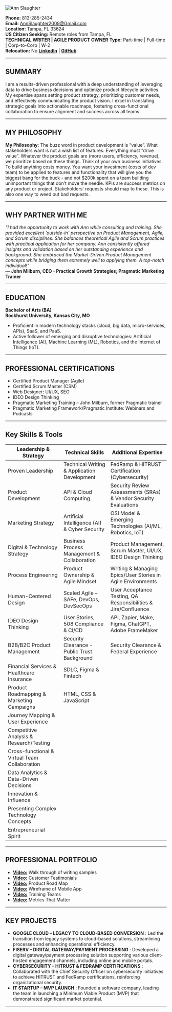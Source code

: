 ![Ann Slaughter](https://i.ibb.co/jGtSN2P/Transparent-Cropped-Main.png)

**Phone:** 813-285-2434  
**Email:** AnnSlaughter2009@Gmail.com  
**Location:** Tampa, FL 33624  
**US Citizen Seeking:** Remote roles from Tampa, FL  
**TECHNICAL WRITER | AGILE PRODUCT OWNER**
**Type:** Part-time | Full-time | Corp-to-Corp | W-2  
**Relocation:** No
[**LinkedIn**](https://www.linkedin.com/in/annslaughter2009/) | [**GitHub**](https://github.com/AnnSlaughter2009)

---

## SUMMARY

I am a results-driven professional with a deep understanding of leveraging data to drive business decisions and optimize product lifecycle activities. My expertise spans setting product strategy, prioritizing customer needs, and effectively communicating the product vision. I excel in translating strategic goals into actionable roadmaps, fostering cross-functional collaboration to ensure alignment and success across all teams.

---

## MY PHILOSOPHY

**My Philosophy**: The buzz word in product development is “value”. What stakeholders want is not a wish list of features. Everything must “drive value”. Whatever the product goals are (more users, efficiency, revenue), we prioritize based on these things. Think of your own business initiatives. To build anything costs money. You want your investment (costs of dev team) to be applied to features and functionality that will give you the biggest bang for the buck - and not $200k spent on a team building unimportant things that don’t move the needle. KPIs are success metrics on any product or project. Stakeholders’ requests should map to these. This is also one way to weed out bad requests.

---

## WHY PARTNER WITH ME

*"I had the opportunity to work with Ann while consulting and training. She provided excellent 'outside-in' perspective on Product Management, Agile, and Scrum disciplines. She balances theoretical Agile and Scrum practices with practical application for her company. Ann consistently offered insights and validation based on her outstanding experience and background. She embraced the Market-Driven Product Management concepts while bridging them extremely well to applying them. A top-notch individual!"*  
— **John Milburn, CEO - Practical Growth Strategies; Pragmatic Marketing Trainer**

---

## EDUCATION

**Bachelor of Arts (BA)**  
**Rockhurst University, Kansas City, MO**  
- Proficient in modern technology stacks (cloud, big data, micro-services, APIs), SaaS, and PaaS.  
- Active follower of emerging and disruptive technologies: Artificial Intelligence (AI), Machine Learning (ML), Robotics, and the Internet of Things (IoT).

---

## PROFESSIONAL CERTIFICATIONS

- Certified Product Manager (Agile)  
- Certified Scrum Master (CSM)  
- Web Designer: UI/UX, SEO  
- IDEO Design Thinking  
- Pragmatic Marketing Training – John Milburn, former Pragmatic trainer  
- Pragmatic Marketing Framework/Pragmatic Institute: Webinars and Podcasts

---

## Key Skills & Tools

| **Leadership & Strategy**                                | **Technical Skills**                                     | **Additional Expertise**                                   |
|----------------------------------------------------------|----------------------------------------------------------|------------------------------------------------------------|
| Proven Leadership                                        | Technical Writing & Application Development              | FedRamp & HITRUST Certification (Cybersecurity)            |
| Product Development                                      | API & Cloud Computing                                    | Security Review Assessments (SRAs) & Vendor Security Evaluations |
| Marketing Strategy                                       | Artificial Intelligence (AI) & Cyber Security            | OSI Model & Emerging Technologies (AI/ML, Robotics, IoT)   |
| Digital & Technology Strategy                            | Business Process Management & Collaboration              | Product Management, Scrum Master, UI/UX, IDEO Design Thinking |
| Process Engineering                                      | Product Ownership & Agile Mindset                        | Writing & Managing Epics/User Stories in Agile Environments |
| Human-Centered Design                                    | Scaled Agile – SAFe, DevOps, DevSecOps                   | User Acceptance Testing, QA Responsibilities & Jira/Confluence |
| IDEO Design Thinking                                     | User Stories, 508 Compliance & CI/CD                     | API, Zapier, Make, Figma, ChatGPT, Adobe FrameMaker        |
| B2B/B2C Product Management                               | Security Clearance - Public Trust Background             | Security Clearance & Federal Experience                    |
| Financial Services & Healthcare Insurance               | SDLC, Figma & Fintech                                    |                                                            |
| Product Roadmapping & Marketing Campaigns                | HTML, CSS & JavaScript                                   |                                                            |
| Journey Mapping & User Experience                        |                                                          |                                                            |
| Competitive Analysis & Research/Testing                  |                                                          |                                                            |
| Cross-functional & Virtual Team Collaboration            |                                                          |                                                            |
| Data Analytics & Data-Driven Decisions                   |                                                          |                                                            |
| Innovation & Influence                                   |                                                          |                                                            |
| Presenting Complex Technology Concepts                   |                                                          |                                                            |
| Entrepreneurial Spirit                                   |                                                          |                                                            |

---

## PROFESSIONAL PORTFOLIO

- [**Video:**](https://www.loom.com/share/6270b9c16c054180968e1deded9485ec?sid=df446086-48aa-4aa7-87f4-6bc6548f30f4) Walk through of writing samples 
- [**Video:**](https://youtu.be/YxXAlzNJZxU)  Customer Testimonials
- [**Video:**](https://youtu.be/O1zwmcTxSDM)  Product Road Map
- [**Video:**](https://youtu.be/KXp_apnY4mA)  Wireframe of Mobile App
- [**Video:**](https://youtu.be/jpEVIDQjqOU)  Training Teams
- [**Video:**](https://youtu.be/lv761YSpwMc)  Metrics That Matter

---

## KEY PROJECTS

- **GOOGLE CLOUD – LEGACY TO CLOUD-BASED CONVERSION**
: Led the transition from legacy systems to cloud-based solutions, streamlining processes and enhancing operational efficiency.
- **FISERV – DIGITAL GATEWAY/PAYMENT PROCESSING**
: Developed a digital gateway/payment processing solution supporting various client-hosted engagement channels, including online and mobile portals.
- **CYBERSECURITY – HITRUST & FEDRAMP CERTIFICATIONS**
: Collaborated with the Chief Security Officer on cybersecurity initiatives to achieve HITRUST and FedRamp certifications, reinforcing organizational security.
- **IT STARTUP – MVP LAUNCH**
: Founded a software company, leading the team in launching a Minimum Viable Product (MVP) that demonstrated significant market potential.

---
